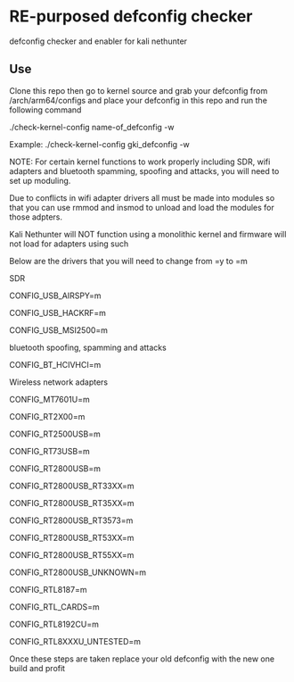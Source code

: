 # RE-purposed defconfig checker 

defconfig checker and enabler for kali nethunter

## Use 

Clone this repo then go to kernel source and grab your defconfig from /arch/arm64/configs and place your defconfig in this repo and run the following command

./check-kernel-config name-of_defconfig -w

Example: ./check-kernel-config gki_defconfig -w

NOTE: For certain kernel functions to work properly including SDR, wifi adapters and bluetooth spamming, spoofing and attacks, you will need to set up moduling. 

Due to conflicts in wifi adapter drivers all must be made into modules so that you can use rmmod and insmod to unload and load the modules for those adpters.

Kali Nethunter will NOT function using a monolithic kernel and firmware will not load for adapters using such


Below are the drivers that you will need to change from =y to =m 


SDR 

CONFIG_USB_AIRSPY=m

CONFIG_USB_HACKRF=m

CONFIG_USB_MSI2500=m


bluetooth spoofing, spamming and attacks

CONFIG_BT_HCIVHCI=m


Wireless network adapters 

CONFIG_MT7601U=m

CONFIG_RT2X00=m

CONFIG_RT2500USB=m

CONFIG_RT73USB=m

CONFIG_RT2800USB=m

CONFIG_RT2800USB_RT33XX=m

CONFIG_RT2800USB_RT35XX=m

CONFIG_RT2800USB_RT3573=m

CONFIG_RT2800USB_RT53XX=m

CONFIG_RT2800USB_RT55XX=m

CONFIG_RT2800USB_UNKNOWN=m

CONFIG_RTL8187=m

CONFIG_RTL_CARDS=m

CONFIG_RTL8192CU=m

CONFIG_RTL8XXXU_UNTESTED=m

Once these steps are taken replace your old defconfig with the new one build and profit
